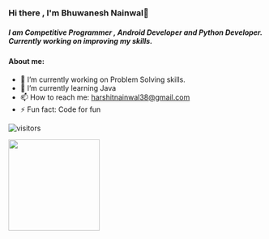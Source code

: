### Hi there , I'm Bhuwanesh Nainwal👋

##### I am Competitive Programmer , Android Developer and Python Developer. Currently working on improving my skills.


#### About me:
- 🔭 I’m currently working on Problem Solving skills.
- 🌱 I’m currently learning Java
- 📫 How to reach me: harshitnainwal38@gmail.com
- ⚡ Fun fact: Code for fun

![visitors](https://visitor-badge.glitch.me/badge?page_id=page.id)

<img height="180em" src="https://github-readme-stats.vercel.app/api?username=BhuwaneshNainwal&show_icons=true&hide_border=true&&count_private=true&include_all_commits=true" />
